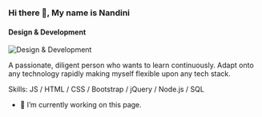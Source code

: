 ### Hi there 👋, My name is Nandini
#### Design & Development
![Design & Development](https://media.licdn.com/dms/image/C4D16AQGmOJdMJTHrLA/profile-displaybackgroundimage-shrink_350_1400/0/1668800604591?e=1677715200&v=beta&t=SPmaX144Jxg0JmVwxMI4E_xtHhQFZewbimMXvwAcGDM)

A passionate, diligent person who wants to learn continuously. Adapt onto any technology rapidly making myself flexible upon any tech stack.

Skills: JS / HTML / CSS / Bootstrap / jQuery / Node.js / SQL

- 🔭 I’m currently working on this page. 




